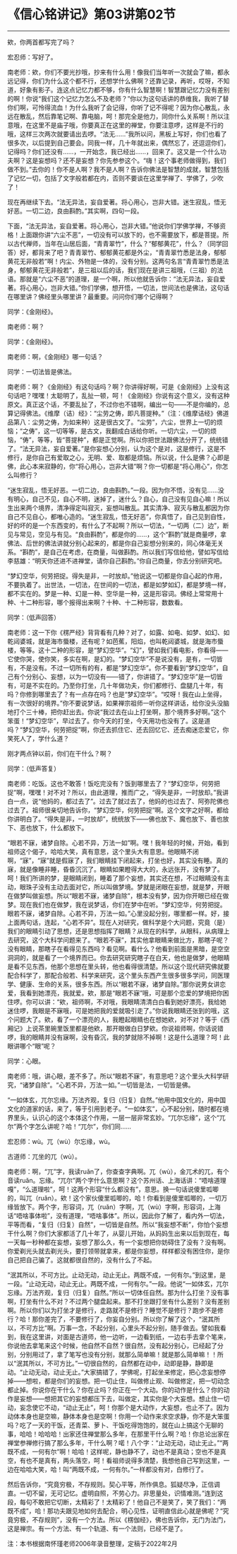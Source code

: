 # 《信心铭讲记》第03讲第02节

------

欸，你两首都写完了吗？

宏忍师：写好了。

南老师：欸，你们不要光抄哦，抄来有什么用！像我们当年听一次就会了嘛，都永远记得，你们为什么这个都不行，还想学什么佛啊？还靠记录，再听，哎呀，不知道，好象有影子。连这点记忆力都不够，你有什么智慧啊！智慧跟记忆力没有差别的啊！你说“我们这个记忆力怎么不及老师？”你以为这句话讲的恭维我，我听了替你们啊，可怜得流血！为什么我听了会记得，你听了记不得呢？因为你心散乱，永远在散乱，然后靠笔记啊、靠电脑，呵！那完全是他力，同你什么关系啊！所以注意哦，在这里不是庙子哦，你要真正在这里的禅堂，你要注意啰，这样是不行的哦，这样三次两次就要请出去啰。“法无……”我所以问，黑板上写好，你们也看了很多次，以后提到自己要会。同我一样，几十年就出来，偶然忘了，还逗逗你们，记得吗？你们还没有……，一开始念，我已经出……，回来了。这又是一个什么功夫啊？这是妄想吗？还不是妄想？你先参参这个。“嗨！这个事老师做得到，我们做不到。”去你的！你不是人啊？我不是人啊？告诉你佛法是智慧的成就，智慧包括了记忆一切，包括了文字般若都在内，否则不要谈在这里学禅了、学佛了，少吹了！

现在再继续下去。“法无异法，妄自爱著。将心用心，岂非大错。迷生寂乱，悟无好恶。一切二边，良由斟酌。”其实啊，四句一段。

下面，“法无异法，妄自爱著。将心用心，岂非大错。”他说你们学佛学禅，不够资格！上面跟你讲“六尘不恶”，一切没有可以放下的，也不需要放下，都是菩提。所以古代禅师，当年在山居后面，“青青翠竹”，什么？“郁郁黄花”，什么？（同学回答）好，都背来了吧？青青翠竹、郁郁黄花都是外尘，“青青翠竹悉是法身，郁郁黄花无非般若”啊！内尘、外物是一体的，没有分别。这两句名言“青青翠竹悉是法身，郁郁黄花无非般若”，是三祖以后的话，我们现在是讲三祖哦，（三祖）的法语。那就是“六尘不恶”的道理，是一个啊，所以他就告诉你：“法无异法，妄自爱著。将心用心，岂非大错。”你们学佛，想开悟，一切法，世间法也是佛法，这句话在哪里讲？佛经里头哪里讲？最重要。问问你们哪个记得啊？

同学：《金刚经》。

南老师：啊？

同学：《金刚经》。

南老师：啊，《金刚经》哪一句话？

同学：一切法皆是佛法。

南老师：啊？《金刚经》有这句话吗？啊？你讲得好啊，可是《金刚经》上没有这句话吧？嘿嘿！太聪明了，乱扯一顿，呵！《金刚经》你说有这个意义，没有这种原文。真正这个话，不要乱扯了，不过你也不错啊，编出一句——不是你编的，总算记得佛法。《维摩（诘）经》：“尘劳之俦，即凡菩提种。”（注：《维摩诘经》佛道品第八：尘劳之俦，为如来种）这是很古文了。“尘劳”，六尘，世界上一切的烦恼；“之俦”，这一切等等，是古文，我翻成白话给你听。一切六尘，一切的烦恼，“俦”，等等，皆“菩提种”，都是正觉啊。所以你把世法跟佛法分开了，统统错了。“法无异法，妄自爱著。”是你妄想心分别，认为这个是对，这是修行，这是不修行，是你自己有爱取之心，无明、爱、取都是烦恼。所以说，什么是佛？心即是佛，此心本来寂静的，你“将心用心，岂非大错”啊？你一切都是“将心用心”，你怎么叫修行？

“迷生寂乱，悟无好恶。一切二边，良由斟酌。”一段。因为你不悟，没有见……没有明心，自己不见，自心不明，迷掉了，迷什么？自心，自己没有见自心嘛！所以生出来两个境界，清净得定叫寂灭，妄想叫散乱。其实清净、寂灭与散乱都因为你自己不见自心，都唯心造的。“迷生寂乱，悟无好恶”，你真悟了，自己见到自性，好的坏的是一个东西变的，有什么了不起啊？所以一切法，“一切两（二）边”，断见与常见，空见与有见。“良由斟酌”，都是你的……，这个“斟酌”就是商量啰，拿佛法、后世的佛法讲就分别心起来的，都是你自己妄想分别来的，同心体毫无关系。“斟酌”，是自己在考虑，在商量，叫做斟酌。所以我们写信给他，譬如写信给李慈雄：“明天你还进不进禅堂，请你自己斟酌。”你自己商量，你去分别研究吧。

“梦幻空华，何劳把捉。得失是非，一时放却。”他说这一切都是你自心起的作用，不要执着了。出世法，一切法，在世间的一切法，都是如梦如幻，都是梦境一样，都不实在的。梦是一种、幻是一种、空华是一种，这是形容词。佛经上常常用十种、十二种形容，哪个报得出来啊？十种、十二种形容，数数看。

同学：（低声回答）

南老师：这一下你《楞严经》背背看有几种？对了，如露、如电、如梦、如幻、如乾闼婆城，就是海市蜃楼，还有呢？如芭蕉，阳焰，也叫乾闼婆城，就是海市蜃楼，等等。这十二种的形容，是“梦幻空华”。“幻”，譬如我们看电影，你看得——它使你哭，使你笑，多实在啊，是幻的。“梦幻空华”不是说没有，是有，一切皆有，不是没有。不过一切所有的有，都是“梦幻空华”。你不要看到“梦幻空华”，自己有个分别心、妄想，以为一切没有——错了，你讲错了。“梦幻空华”是一切皆有，可是不实在的。乃至你打坐，几十年做功夫，你们都修行、盘腿几十年，有吗？你修到哪里去了？有一点存在吗？也是“梦幻空华”。“哎呀！我在山上坐得，有一次很好的境界。”你不要说梦话，如果禅宗祖师一听你这样讲话，给你没头没脑地打个三十棒，把你赶出去。你说“我过去在山上打坐啊，那个境界多好啊。”这个笨蛋！“梦幻空华”，早过去了。你今天的打坐，今天用功也没有了。这是道吗？“梦幻空华，何劳把捉”啊，你还去抓住它、还去回忆它、还去痴迷恋爱它，你笑死人了，学什么道？

刚才两点钟以前，你们在干什么？啊？

同学：（低声答复）

南老师：吃饭。这也不敢答！饭吃完没有？饭到哪里去了？“梦幻空华，何劳把捉”啊，嘿嘿！对不对？所以，由此道理，推而广之，“得失是非，一时放却。”我讲白一点，说“他妈的，都过去了”。过去了就过去了，他妈的也过去了、阿弥陀佛也过去了。祖师很亲切地告诉你，“梦幻空华，何劳把捉”啊。这个文字之好啊，都给你讲明白了。“得失是非，一时放却”，统统放下——佛也放下、魔也放下、善也放下、恶也放下，什么都放下。

“眼若不寐，诸梦自除。心若不异，万法一如”啊。嘿！我年轻的时候，开始，看到祖师这个偈子，哈哈大笑，真有意思，这个里头大有意思。他眼睛不闭啊，“寐”，“寐”就是假寐了，我们眼睛挂下闭起来，打坐也好，其实没有睡。真的寐，就是像睡非睡，昏昏沉沉了。眼睛如果瞪得大大的，永远张开，没有梦了。呵！我们所讲的梦，是眼睛闭到，睡着了那个妄想，其实还在想，不过眼睛没有主动，眼珠子没有主动去面对它，所以叫做梦境。梦就是闭眼在妄想，就是梦，开眼在做梦叫做妄想。所以“眼若不寐，诸梦自除”，根本没有梦，因为你开眼已经在做梦。现在我们也在做梦，我在说梦话，你们在梦中在听。“梦幻空华，何劳把捉。眼若不寐，诸梦自除。心若不异，万法一如。”心里没起分别，哪里都一样。好，接上面两句话，连起，“心若不异”。现在人对研究，做科学是个大问题，究竟（是）我们的眼睛引动了思想，还是思想指挥了眼睛？从现在的科学，从眼科，从病理上去研究，这个大科学问题来了。“眼若不寐”，其实他拿眼睛来做比方，那瞎子呢？没有眼睛，那瞎子在看得见东西吗？看见啊。看什么？他看到前面是黑暗，是空空洞洞的，就是看了一个境界而已。你去研究研究瞎子在白天，他也是做梦，他眼睛是看不见东西，他那个思想在里头转，他也看得很清楚。所以这个现代研究佛就要配合科学了，那配合般若、科学来研究，这个里头东西产生很多很多学问，同医理学、健康、生命的关系，很多东西。所以“眼若不寐，诸梦自除。”那你说男女讲恋爱，我看到她漂亮，我就爱。欸，那是“眼若不寐”哦，可是那个恋爱的梦境把你困住啰。你可以讲：“欸，祖师啊，不对哦，我眼睛清清白白看到她好漂亮，我给她迷住啰，我眼是不寐哦，可是她把我的爱就吸引走了。”你说我眼睛还张到的哦，这个问题大了。欸，看了一个漂亮的人，我瞪起眼睛也在想她欸，对不对？等于《西厢记》上说茶里碗里饭里都是他欸，那开眼做白日梦欸。你说祖师啊，你话说错啰，我的眼睛并没有寐啊，没有昏沉，我的梦就除不掉啊！这是什么道理？呵！此眼讲哪个“眼”呢？

同学：心眼。

南老师：哦，讲心眼，差不多了。所以“眼若不寐”，有意思吧？这个里头大科学研究，“诸梦自除”。“心若不异，万法一如。”一切皆是法，一切皆是佛。

“一如体玄，兀尔忘缘。万法齐观，复归（归复）自然。”他用中国文化的，用中国文化的道家的话，来了，等于引用到老子。“一如体玄”，心不起分别，随时都在境界里头，认识心的这个本体这个作用，一层一层非常玄妙。“兀尔忘缘”，这个“兀尔”两个字怎么讲呢？哈！“兀尔”，你们同……

宏忍师：wù。兀（wù）尔忘缘，wù。

古道师：兀坐的兀（wù）。

南老师：啊，“兀”字，我读ruǎn了，你查查字典啊。兀（wù），金兀术的兀，有个音读ruǎn。忘缘。“兀尔”两个字什么意思啊？这个苏州话、上海话讲：“唔啥道理嘎”，“么道理啦”，呵！这两个形容“什么都没有”，意思。换一句话说傻里呱唧的，叫兀（ruǎn）。欸！这个家伙傻里呱唧的，哈！你看到是傻里呱唧的，一切万缘皆放下。两个字，形容词，兀（ruǎn）字啊，兀（wù）字啊，形容词，上海话“唔啥事体啦”，没有道理，“唔啥事体”。所以，因此你了解了，看内外一切法，平等而看，“复归（归复）自然”，一切皆是自然。所以“我妄想不断”，你怕个妄想干什么啊？你们大家都活了几十年了，从婴儿开始，从妈妈生出来以后到现在，每一天每一秒种都在妄想，妄想了那么久，有一个妄想把你妨碍住了没有？没有啊。你爱剃光头就去剃光头，要打领带就拿来，都是你妄想，样样都没有困住你，是你自己把自己骗了。这就都很自然的，没有什么了不起。

“泯其所以，不可方比。止动无动，动止无止。两既不成，一何有尔。”到这里，是一段。“止动无动，动止无止。两既不成，一何有尔。”一段。他说“一如体玄，兀尔忘缘。万法齐观，复归（归复）自然。”所以一切体任自然。那为什么打坐？没有事啊，打坐有什么不对？不过两个腿盘起来。那不打坐跟打坐有什么差别？没有差别啊。所以你们以为打坐才是修行，走路就不是修行？睡觉不是修行？跑步不是修行？哈！那你差完了，不要修行了，你妄自分别。所以你了解了这个，“泯其所以，不可方比”啊。万事一念，不起分别，心里头不起分别，随手做去。譬如我看到，我在这里讲，对面是古道师，他一边听，一边看到纸，一边右手去拿个笔来，你说他去拿笔来这个时候，他自然不自然？很自然，没有起分别心，已经起了分别，分别用过了，拿了笔写也没有分别，就那么简单嘛！就是那么简单嘛！！所以“泯其所以，不可方比。”一切很自然的，自然都在动中，动即是静，静即是动。“止动无动，动止无止。”大家搞错了，学佛呢，打起坐来修定，把心念妄想停掉——想啦，都是你们的妄想。把一切止住，叫做修止观、叫做修定，把一切动念都止掉。你说你在干什么？你在止吗？你正在一个大动。你的动作是什么？你的动作是妄想——想把其它的妄想都压下去，叫做定，其实你是个大妄想。想止住一切动，妄念使它不动，“动止无止”，呵！你那个是大动作，大妄想，也止不了。因为动体本身也是空嘛，静体本身也是空啊！你用一个动作来求空求静，你不是大笨蛋吗？吃了一天的干饭，还青菜、萝卜、干饭吃得饱饱的，就在山上搞这个无聊的事，哈哈！哈哈哈！出家还住禅堂那么多年，在那里干什么啊？哈！你总论出家在禅堂参禅修行搞了那么多年，干什么啊？喏！八个字：“止动无动，动止无止。”“两既不成，一何有尔”啊！哈哈！这样呢，静也静不了，动也不是真动；空也不是真空，有也不是真有，两头落空，呵！看祖师说得多清楚，我想他自己写到这里，一边在哈哈大笑，哈！叫“两既不成，一何有尔。”一样都没有对，白修行了。

然后告诉你，“究竟穷极，不存规则。契心平等，所作俱息。狐疑尽净，正信调直。一切不留，无可记忆。虚明自照，不劳心力。非思量处，识情难测。”连到这段，每句不敢把它切断，太精彩了！太精彩了！他自己不是笑了，笑了我们：“两既不成”，哈！那功夫跟见地如何去配合，明心见性，证明直信此心就是佛呢？“究竟穷极，不存规则”，没有一个方法。所以《楞伽经》，佛也告诉你，无门为法门，这是禅宗。有一个方法、有一个轨道、有一个法则，已经不是了。

注：本书根据南怀瑾老师2006年录音整理，定稿于2022年2月

